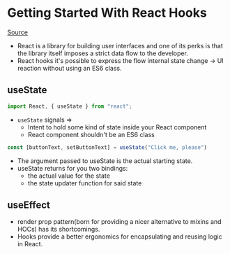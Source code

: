# Getting Started With React Hooks
[Source](https://www.valentinog.com/blog/hooks/)
* React is a library for building user interfaces and one of its perks is that the library itself imposes a strict data flow to the developer. 
* React hooks it's possible to express the flow internal state change -> UI reaction without using an ES6 class.

## useState
```js
import React, { useState } from "react";
```
* `useState` signals => 
  * Intent to hold some kind of state inside your React component
  * React component shouldn't be an ES6 class 
```js
const [buttonText, setButtonText] = useState("Click me, please")
```
* The argument passed to useState is the actual starting state.
* useState returns for you two bindings:
  * the actual value for the state
  * the state updater function for said state
## useEffect
* render prop pattern(born for providing a nicer alternative to mixins and HOCs) has its shortcomings.
* Hooks provide a better ergonomics for encapsulating and reusing logic in React.
